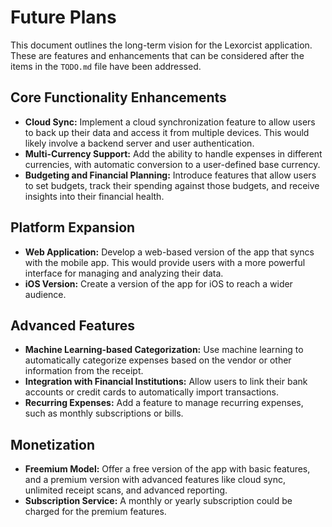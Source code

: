 # Future Plans

This document outlines the long-term vision for the Lexorcist application. These are features and enhancements that can be considered after the items in the `TODO.md` file have been addressed.

## Core Functionality Enhancements
- **Cloud Sync:** Implement a cloud synchronization feature to allow users to back up their data and access it from multiple devices. This would likely involve a backend server and user authentication.
- **Multi-Currency Support:** Add the ability to handle expenses in different currencies, with automatic conversion to a user-defined base currency.
- **Budgeting and Financial Planning:** Introduce features that allow users to set budgets, track their spending against those budgets, and receive insights into their financial health.

## Platform Expansion
- **Web Application:** Develop a web-based version of the app that syncs with the mobile app. This would provide users with a more powerful interface for managing and analyzing their data.
- **iOS Version:** Create a version of the app for iOS to reach a wider audience.

## Advanced Features
- **Machine Learning-based Categorization:** Use machine learning to automatically categorize expenses based on the vendor or other information from the receipt.
- **Integration with Financial Institutions:** Allow users to link their bank accounts or credit cards to automatically import transactions.
- **Recurring Expenses:** Add a feature to manage recurring expenses, such as monthly subscriptions or bills.

## Monetization
- **Freemium Model:** Offer a free version of the app with basic features, and a premium version with advanced features like cloud sync, unlimited receipt scans, and advanced reporting.
- **Subscription Service:** A monthly or yearly subscription could be charged for the premium features.
